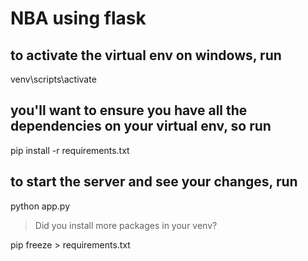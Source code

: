 # NBA using flask

## to activate the virtual env on windows, run

venv\scripts\activate

## you'll want to ensure you have all the dependencies on your virtual env, so run

pip install -r requirements.txt

## to start the server and see your changes, run

python app.py

> Did you install more packages in your venv?

pip freeze > requirements.txt